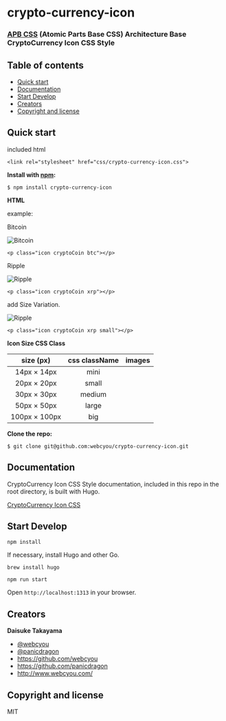 # crypto-currency-icon 

### [APB CSS](http://apbcss.com/) (Atomic Parts Base CSS) Architecture Base CryptoCurrency Icon CSS Style



## Table of contents

* [Quick start](#quick-start)
* [Documentation](#documentation)
* [Start Develop](#start-develop)
* [Creators](#creators)
* [Copyright and license](#copyright-and-license)

## Quick start

included html
```$xslt
<link rel="stylesheet" href="css/crypto-currency-icon.css">
```

**Install with [npm](https://www.npmjs.com):**
```
$ npm install crypto-currency-icon
```


**HTML**

example:

Bitcoin

![Bitcoin](https://webcyou.github.io/crypto-currency-icon/images/bitcoin_30.png)


```$xslt
<p class="icon cryptoCoin btc"></p>
```

Ripple

![Ripple](https://webcyou.github.io/crypto-currency-icon/images/ripple_30.png)

```$xslt
<p class="icon cryptoCoin xrp"></p>
```

add Size Variation.

![Ripple](https://webcyou.github.io/crypto-currency-icon/images/ripple_20.png)

```$xslt
<p class="icon cryptoCoin xrp small"></p>
```


**Icon Size CSS Class**

| size (px)     | css className |  images  |
|:-------------:|:-------------:|:--------:|
| 14px × 14px   | mini          | |
| 20px × 20px   | small         | |
| 30px × 30px   | medium        | |
| 50px × 50px   | large         | |
| 100px × 100px | big           | |



**Clone the repo:**

```$xslt
$ git clone git@github.com:webcyou/crypto-currency-icon.git
```


## Documentation

CryptoCurrency Icon CSS Style documentation, included in this repo in the root directory, is built with Hugo.


[CryptoCurrency Icon CSS](https://webcyou.github.io/crypto-currency-icon/)


## Start Develop

```$xslt
npm install
```

If necessary, install Hugo and other Go.

```$xslt
brew install hugo
```


```$xslt
npm run start
```

Open `http://localhost:1313` in your browser.


## Creators

**Daisuke Takayama**
* [@webcyou](https://twitter.com/webcyou)
* [@panicdragon](https://twitter.com/panicdragon)
* <https://github.com/webcyou>
* <https://github.com/panicdragon>
* <http://www.webcyou.com/>


## Copyright and license

MIT

